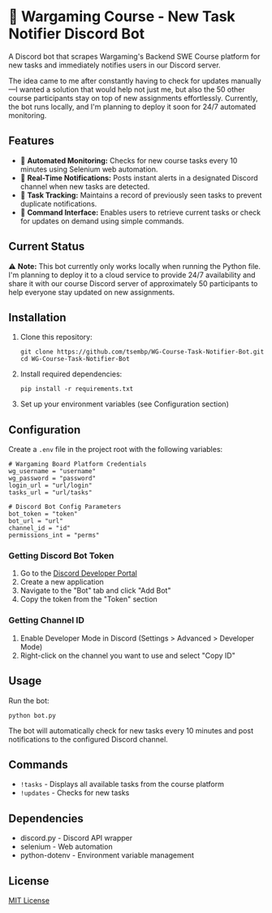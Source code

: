 # 🤖 Wargaming Course - New Task Notifier Discord Bot

A Discord bot that scrapes Wargaming's Backend SWE Course platform for new tasks and immediately notifies users in our Discord server.

The idea came to me after constantly having to check for updates manually—I wanted a solution that would help not just me, but also the 50 other course participants stay on top of new assignments effortlessly. Currently, the bot runs locally, and I'm planning to deploy it soon for 24/7 automated monitoring.

## Features

- 🔄 **Automated Monitoring:** Checks for new course tasks every 10 minutes using Selenium web automation.
- 🔔 **Real-Time Notifications:** Posts instant alerts in a designated Discord channel when new tasks are detected.
- 💾 **Task Tracking:** Maintains a record of previously seen tasks to prevent duplicate notifications.
- 🤖 **Command Interface:** Enables users to retrieve current tasks or check for updates on demand using simple commands.

## Current Status

⚠️ **Note:** This bot currently only works locally when running the Python file. I'm planning to deploy it to a cloud service to provide 24/7 availability and share it with our course Discord server of approximately 50 participants to help everyone stay updated on new assignments.

## Installation

1. Clone this repository:
   ```
   git clone https://github.com/tsembp/WG-Course-Task-Notifier-Bot.git
   cd WG-Course-Task-Notifier-Bot
   ```

2. Install required dependencies:
   ```
   pip install -r requirements.txt
   ```

3. Set up your environment variables (see Configuration section)

## Configuration

Create a `.env` file in the project root with the following variables:

```
# Wargaming Board Platform Credentials
wg_username = "username"
wg_password = "password"
login_url = "url/login"
tasks_url = "url/tasks"

# Discord Bot Config Parameters
bot_token = "token"
bot_url = "url"
channel_id = "id"
permissions_int = "perms"
```

### Getting Discord Bot Token

1. Go to the [Discord Developer Portal](https://discord.com/developers/applications)
2. Create a new application
3. Navigate to the "Bot" tab and click "Add Bot"
4. Copy the token from the "Token" section

### Getting Channel ID

1. Enable Developer Mode in Discord (Settings > Advanced > Developer Mode)
2. Right-click on the channel you want to use and select "Copy ID"

## Usage

Run the bot:

```
python bot.py
```

The bot will automatically check for new tasks every 10 minutes and post notifications to the configured Discord channel.

## Commands

- `!tasks` - Displays all available tasks from the course platform
- `!updates` - Checks for new tasks


## Dependencies

- discord.py - Discord API wrapper
- selenium - Web automation
- python-dotenv - Environment variable management

## License

[MIT License](LICENSE)